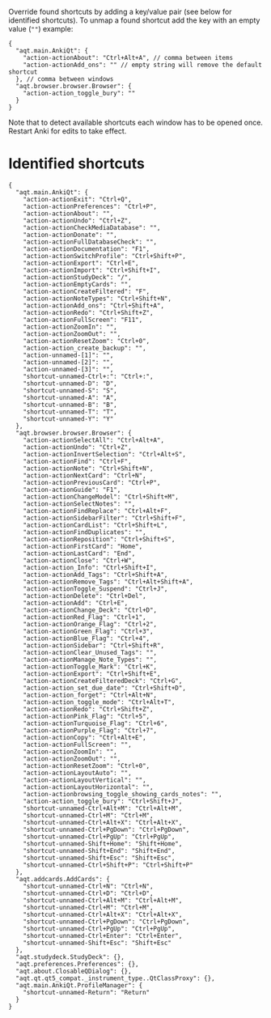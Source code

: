 Override found shortcuts by adding a key/value pair (see below for identified shortcuts). To unmap a found shortcut add the key with an empty value (`""`) example:

<pre><code>{
  "aqt.main.AnkiQt": {
    "action-actionAbout": "Ctrl+Alt+A", // comma between items
    "action-actionAdd_ons": "" // empty string will remove the default shortcut
  }, // comma between windows
  "aqt.browser.browser.Browser": {
    "action-action_toggle_bury": ""
  }
}</code></pre>

Note that to detect available shortcuts each window has to be opened once. Restart Anki for edits to take effect.

# Identified shortcuts

<pre><code>{
  "aqt.main.AnkiQt": {
    "action-actionExit": "Ctrl+Q",
    "action-actionPreferences": "Ctrl+P",
    "action-actionAbout": "",
    "action-actionUndo": "Ctrl+Z",
    "action-actionCheckMediaDatabase": "",
    "action-actionDonate": "",
    "action-actionFullDatabaseCheck": "",
    "action-actionDocumentation": "F1",
    "action-actionSwitchProfile": "Ctrl+Shift+P",
    "action-actionExport": "Ctrl+E",
    "action-actionImport": "Ctrl+Shift+I",
    "action-actionStudyDeck": "/",
    "action-actionEmptyCards": "",
    "action-actionCreateFiltered": "F",
    "action-actionNoteTypes": "Ctrl+Shift+N",
    "action-actionAdd_ons": "Ctrl+Shift+A",
    "action-actionRedo": "Ctrl+Shift+Z",
    "action-actionFullScreen": "F11",
    "action-actionZoomIn": "",
    "action-actionZoomOut": "",
    "action-actionResetZoom": "Ctrl+0",
    "action-action_create_backup": "",
    "action-unnamed-[1]": "",
    "action-unnamed-[2]": "",
    "action-unnamed-[3]": "",
    "shortcut-unnamed-Ctrl+:": "Ctrl+:",
    "shortcut-unnamed-D": "D",
    "shortcut-unnamed-S": "S",
    "shortcut-unnamed-A": "A",
    "shortcut-unnamed-B": "B",
    "shortcut-unnamed-T": "T",
    "shortcut-unnamed-Y": "Y"
  },
  "aqt.browser.browser.Browser": {
    "action-actionSelectAll": "Ctrl+Alt+A",
    "action-actionUndo": "Ctrl+Z",
    "action-actionInvertSelection": "Ctrl+Alt+S",
    "action-actionFind": "Ctrl+F",
    "action-actionNote": "Ctrl+Shift+N",
    "action-actionNextCard": "Ctrl+N",
    "action-actionPreviousCard": "Ctrl+P",
    "action-actionGuide": "F1",
    "action-actionChangeModel": "Ctrl+Shift+M",
    "action-actionSelectNotes": "",
    "action-actionFindReplace": "Ctrl+Alt+F",
    "action-actionSidebarFilter": "Ctrl+Shift+F",
    "action-actionCardList": "Ctrl+Shift+L",
    "action-actionFindDuplicates": "",
    "action-actionReposition": "Ctrl+Shift+S",
    "action-actionFirstCard": "Home",
    "action-actionLastCard": "End",
    "action-actionClose": "Ctrl+W",
    "action-action_Info": "Ctrl+Shift+I",
    "action-actionAdd_Tags": "Ctrl+Shift+A",
    "action-actionRemove_Tags": "Ctrl+Alt+Shift+A",
    "action-actionToggle_Suspend": "Ctrl+J",
    "action-actionDelete": "Ctrl+Del",
    "action-actionAdd": "Ctrl+E",
    "action-actionChange_Deck": "Ctrl+D",
    "action-actionRed_Flag": "Ctrl+1",
    "action-actionOrange_Flag": "Ctrl+2",
    "action-actionGreen_Flag": "Ctrl+3",
    "action-actionBlue_Flag": "Ctrl+4",
    "action-actionSidebar": "Ctrl+Shift+R",
    "action-actionClear_Unused_Tags": "",
    "action-actionManage_Note_Types": "",
    "action-actionToggle_Mark": "Ctrl+K",
    "action-actionExport": "Ctrl+Shift+E",
    "action-actionCreateFilteredDeck": "Ctrl+G",
    "action-action_set_due_date": "Ctrl+Shift+D",
    "action-action_forget": "Ctrl+Alt+N",
    "action-action_toggle_mode": "Ctrl+Alt+T",
    "action-actionRedo": "Ctrl+Shift+Z",
    "action-actionPink_Flag": "Ctrl+5",
    "action-actionTurquoise_Flag": "Ctrl+6",
    "action-actionPurple_Flag": "Ctrl+7",
    "action-actionCopy": "Ctrl+Alt+E",
    "action-actionFullScreen": "",
    "action-actionZoomIn": "",
    "action-actionZoomOut": "",
    "action-actionResetZoom": "Ctrl+0",
    "action-actionLayoutAuto": "",
    "action-actionLayoutVertical": "",
    "action-actionLayoutHorizontal": "",
    "action-actionbrowsing_toggle_showing_cards_notes": "",
    "action-action_toggle_bury": "Ctrl+Shift+J",
    "shortcut-unnamed-Ctrl+Alt+M": "Ctrl+Alt+M",
    "shortcut-unnamed-Ctrl+M": "Ctrl+M",
    "shortcut-unnamed-Ctrl+Alt+X": "Ctrl+Alt+X",
    "shortcut-unnamed-Ctrl+PgDown": "Ctrl+PgDown",
    "shortcut-unnamed-Ctrl+PgUp": "Ctrl+PgUp",
    "shortcut-unnamed-Shift+Home": "Shift+Home",
    "shortcut-unnamed-Shift+End": "Shift+End",
    "shortcut-unnamed-Shift+Esc": "Shift+Esc",
    "shortcut-unnamed-Ctrl+Shift+P": "Ctrl+Shift+P"
  },
  "aqt.addcards.AddCards": {
    "shortcut-unnamed-Ctrl+N": "Ctrl+N",
    "shortcut-unnamed-Ctrl+D": "Ctrl+D",
    "shortcut-unnamed-Ctrl+Alt+M": "Ctrl+Alt+M",
    "shortcut-unnamed-Ctrl+M": "Ctrl+M",
    "shortcut-unnamed-Ctrl+Alt+X": "Ctrl+Alt+X",
    "shortcut-unnamed-Ctrl+PgDown": "Ctrl+PgDown",
    "shortcut-unnamed-Ctrl+PgUp": "Ctrl+PgUp",
    "shortcut-unnamed-Ctrl+Enter": "Ctrl+Enter",
    "shortcut-unnamed-Shift+Esc": "Shift+Esc"
  },
  "aqt.studydeck.StudyDeck": {},
  "aqt.preferences.Preferences": {},
  "aqt.about.ClosableQDialog": {},
  "aqt.qt.qt5_compat._instrument_type.<locals>.QtClassProxy": {},
  "aqt.main.AnkiQt.ProfileManager": {
    "shortcut-unnamed-Return": "Return"
  }
}</code></pre>